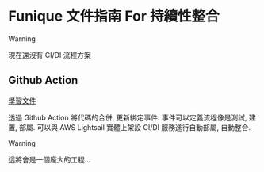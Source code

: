 # Funique 文件指南 For 持續性整合

> [!WARNING]
> 現在還沒有 CI/DI 流程方案

## Github Action

[學習文件](https://docs.github.com/en/actions/creating-actions/creating-a-docker-container-action)

透過 Github Action 將代碼的合併, 更新綁定事件. 事件可以定義流程像是測試, 建置, 部屬. 可以與 AWS Lightsail 實體上架設 CI/DI 服務進行自動部屬, 自動整合.

> [!WARNING]
> 這將會是一個龐大的工程... 